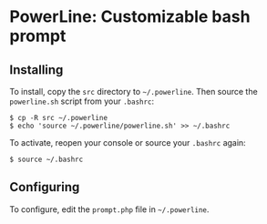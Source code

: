 PowerLine: Customizable bash prompt
===================================



## Installing

To install, copy the `src` directory to `~/.powerline`. Then source the `powerline.sh` script from
your `.bashrc`:

    $ cp -R src ~/.powerline
    $ echo 'source ~/.powerline/powerline.sh' >> ~/.bashrc

To activate, reopen your console or source your `.bashrc` again:

    $ source ~/.bashrc


## Configuring

To configure, edit the `prompt.php` file in `~/.powerline`.
